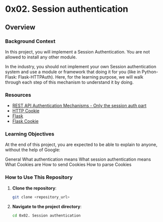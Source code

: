 # 0x02. Session authentication

## Overview



### Background Context

In this project, you will implement a Session Authentication. You are not allowed to install any other module.

In the industry, you should not implement your own Session authentication system and use a module or framework that doing it for you (like in Python-Flask: Flask-HTTPAuth). Here, for the learning purpose, we will walk through each step of this mechanism to understand it by doing.
### Resources

- [REST API Authentication Mechanisms - Only the session auth part](https://www.youtube.com/watch?v=501dpx2IjGY)
- [HTTP Cookie](https://developer.mozilla.org/en-US/docs/Web/HTTP/Headers/Cookie)
- [Flask](https://palletsprojects.com/projects/flask/)
- [Flask Cookie](https://flask.palletsprojects.com/en/1.1.x/quickstart/#cookies)

### Learning Objectives

At the end of this project, you are expected to be able to explain to anyone, without the help of Google:

General
What authentication means
What session authentication means
What Cookies are
How to send Cookies
How to parse Cookies

### How to Use This Repository

1. **Clone the repository**: 
    ```bash
    git clone <repository_url>
    ```
2. **Navigate to the project directory**: 
    ```bash
    cd 0x02. Session authentication
    ```
